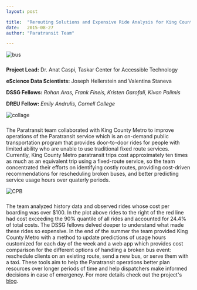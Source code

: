 ```yaml
---
layout: post

title:  "Rerouting Solutions and Expensive Ride Analysis for King County Paratransit"
date:   2015-08-27
author: "Paratransit Team"

---
```

<img src= "http://uwescience.github.io/DSSG2015-paratransit/images/Access_bus_pic.jpg" alt="bus" style="padding-right: 10px; padding-bottom: 10px" align="middle">




**Project Lead:** 
Dr. Anat Caspi, Taskar Center for Accessible Technology

**eScience Data Scientists:** Joseph Hellerstein and Valentina Staneva

**DSSG Fellows:** *Rohan Aras, Frank Fineis, Kristen Garofali, Kivan Polimis*

**DREU Fellow:** *Emily Andrulis, Cornell College*


<img src= "http://uwescience.github.io/DSSG2015-paratransit/images/paratransit-collage.png" alt="collage" style="padding-right: 10px; padding-bottom: 10px" align="middle">


The Paratransit team collaborated with King County Metro to improve operations of the Paratransit service which is an on-demand public transportation program that provides door-to-door rides for people with limited ability who are unable to use traditional fixed route services. Currently, King County Metro paratransit trips cost approximately ten times as much as an equivalent trip using a fixed-route service, so the team concentrated their efforts on identifying costly routes, providing cost-driven recommendations for rescheduling broken buses, and better predicting service usage hours over quaterly periods. 

<img src= "http://uwescience.github.io/DSSG2015-paratransit/images/CPB_hist.jpeg" alt="CPB" style="padding-right: 10px; padding-bottom: 10px" align="middle">

The team analyzed history data and observed rides whose cost per boarding was over $100. In the plot above rides to the right of the red line had cost exceeding the 90% quantile of all rides and accounted for 24.4% of total costs. The DSSG fellows delved deeper to understand what made these rides so expensive. In the end of the summer the team provided King County Metro with a method to update predictions of usage hours customized for each day of the week and a web app which provides cost comparison for the different options of handling a broken bus event: reschedule clients on an existing route, send a new bus, or serve them with a taxi. These tools aim to help the Paratransit operations better plan resources over longer periods of time and help dispatchers make informed decisions in case of emergency. For more details check out the project's [blog](http://dssg-paratransit.github.io/blog/). 